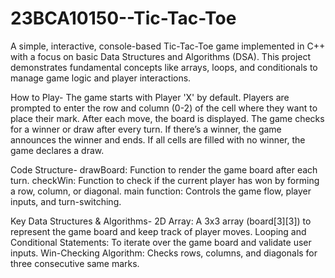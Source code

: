 # 23BCA10150--Tic-Tac-Toe
A simple, interactive, console-based Tic-Tac-Toe game implemented in C++ with a focus on basic Data Structures and Algorithms (DSA). This project demonstrates fundamental concepts like arrays, loops, and conditionals to manage game logic and player interactions.

How to Play-
The game starts with Player 'X' by default.
Players are prompted to enter the row and column (0-2) of the cell where they want to place their mark.
After each move, the board is displayed.
The game checks for a winner or draw after every turn. If there’s a winner, the game announces the winner and ends.
If all cells are filled with no winner, the game declares a draw.

Code Structure-
drawBoard: Function to render the game board after each turn.
checkWin: Function to check if the current player has won by forming a row, column, or diagonal.
main function: Controls the game flow, player inputs, and turn-switching.

Key Data Structures & Algorithms-
2D Array: A 3x3 array (board[3][3]) to represent the game board and keep track of player moves.
Looping and Conditional Statements: To iterate over the game board and validate user inputs.
Win-Checking Algorithm: Checks rows, columns, and diagonals for three consecutive same marks.
